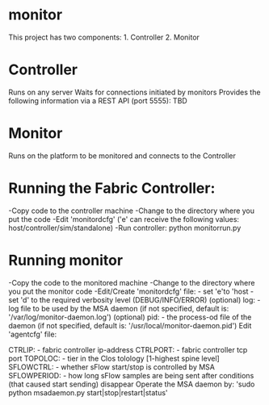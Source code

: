 # monitor
This project has two components: 1. Controller 2. Monitor
# Controller
Runs on any server
Waits for connections initiated by monitors
Provides the following information via a REST API (port 5555):
TBD
# Monitor
Runs on the platform to be monitored and connects to the Controller
# Running the Fabric Controller:
-Copy code to the controller machine
-Change to the directory where you put the code
-Edit 'monitordcfg' ('e' can receive the following values: host/controller/sim/standalone)
-Run controller: python monitorrun.py
# Running monitor
-Copy the code to the monitored machine
-Change to the directory where you put the monitor code
-Edit/Create 'monitordcfg' file:
    - set 'e'to 'host
    - set 'd' to the required verbosity level (DEBUG/INFO/ERROR)
(optional) log: - log file to be used by the MSA daemon (if not specified, default is: '/var/log/monitor-daemon.log')
(optional) pid: - the process-od file of the daemon (if not specified, default is: '/usr/local/monitor-daemon.pid')
Edit 'agentcfg' file:

CTRLIP: - fabric controller ip-address
CTRLPORT: - fabric controller tcp port
TOPOLOC: - tier in the Clos tolology [1-highest spine level]
SFLOWCTRL: - whether sFlow start/stop is controlled by MSA
SFLOWPERIOD: - how long sFlow samples are being sent after conditions (that caused start sending) disappear
Operate the MSA daemon by: 'sudo python msadaemon.py start|stop|restart|status'
